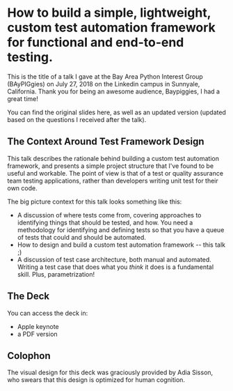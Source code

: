 # How to build a simple, lightweight, custom test automation framework for functional and end-to-end testing.

This is the title of a talk I gave at the Bay Area Python Interest Group (BAyPIGgies) on July 27, 2018 on the Linkedin campus in Sunnyale, California. Thank you for being an awesome audience, Baypiggies, I had a great time!

You can find the original slides here, as well as an updated version (updated based on the questions I received after the talk).


## The Context Around Test Framework Design

This talk describes the rationale behind building a custom test automation framework, and presents a simple project structure that I've found to be useful and workable. The point of view is that of a test or quality assurance team testing applications, rather than developers writing unit test for their own code.

The big picture context for this talk looks something like this:
* A discussion of where tests come from, covering approaches to identifying things that should be tested, and how. You need a methodology for identifying and defining tests so that you have a queue of tests that could and should be automated.
* How to design and build a custom test automation framework -- this talk ;)
* A discussion of test case architecture, both manual and automated. Writing a test case that does what you _think_ it does is a fundamental skill. Plus, parametrization!


## The Deck
You can access the deck in:
* Apple keynote
* a PDF version


## Colophon
The visual design for this deck was graciously provided by Adia Sisson, who swears that this design is optimized for human cognition.


